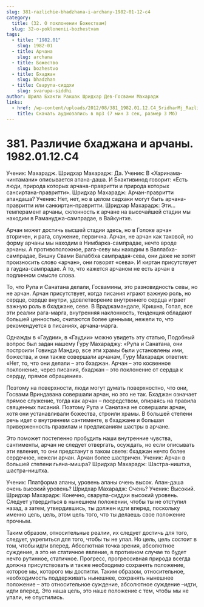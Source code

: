 ```yaml
---
slug: 381-razlichie-bhadzhana-i-archany-1982-01-12-c4
category:
  title: (32. О поклонении Божествам)
  slug: 32-o-poklonenii-bozhestvam
tags:
  - title: "1982.01"
    slug: 1982-01
  - title: Арчана
    slug: archana
  - title: Божество
    slug: bozhestvo
  - title: Бхаджан
    slug: bhadzhan
  - title: Сварупа-сиддхи
    slug: svarupa-siddhi
author: Шрила Бхакти Ракшак Шридхар Дев-Госвами Махарадж
links:
  - href: /wp-content/uploads/2012/08/381_1982.01.12.C4_SridharMj_Razlichie_bhadjana_i_archany.mp3
    title: Скачать аудиозапись в mp3 (7 мин 3 сек, размер 3 Мб)
---
```


# 381. Различие бхаджана и арчаны. 1982.01.12.C4

Ученик: Махарадж. Шридхар Махарадж: Да. Ученик: В «Харинама-чинтамани» описывается апана-даша. И Бхактивинод говорит: «Есть люди, природа которых арчана-правритти и природа которых сансиртана-правритти». Шридхар Махарадж: Арчан-правритти апандаша? Ученик: Нет, нет, но в целом садхаки могут быть арчана-правритти или санкиртан-правритти. Шридхар Махарадж: Эти… темперамент арчаны, склонность к арчане на высочайшей стадии мы находим в Рамануджа-сампрадае, в Вайкунтхе.

Арчан может достичь высшей стадии здесь, но в Голоке арчан вторичен, и рага, служение, первична. Арчан, не арчан как таковой, но форму арчаны мы находим в Нимбарка-сампрадае, нечто вроде арчаны. А противоположное, рага-севу мы находим в Валлабха-сампрадае, Вишну Свами Валаббха сампрадая-сева, они даже не хотят произносить слово «арчан», они говорят «сева». И киртан присутствует в гаудиа-сампрадае. А то, что кажется арчаном не есть арчан в подлинном смысле слова.

То, что Рупа и Санатана делали, Госвамины, это разновидность севы, но не арчан. Арчан присутствует, когда писания играют важную роль, но сердце, сердце внутри, удовлетворение внутреннего сердца играет важную роль в бхаджане, севе. В Враджамандале, Кришна, Гопал, все эти реалии рага-марга, внутренняя наклонность, тенденция обладают большей ценностью, считаются более ценными, нежели то, что рекомендуется в писаниях, арчана-марга.

Однажды в «Гаудии», в «Гаудии» можно увидеть эту статью, Подобный вопрос был задан нашему Гуру Махараджу: «Рупа и Санатана, они построили Говинда Мандир, все эти храмы были установлены ими, божества, и они также совершали арчанам, Гуру Махарадж ответил: «Нет, то, что они делали – это бхаджан. Арчан – это косвенное поклонение, через писания, бхаджан – это поклонение от сердца к сердцу, прямое обращение».

Поэтому на поверхности, люди могут думать поверхностно, что они, Госвами Вриндавана совершали арчан, но это не так. Бхаджан означает прямое служение, тогда как арчан – посредством, опираясь на правила священных писаний. Поэтому Рупа и Санатана не совершали арчан, хотя они устанавливали божества, строили храмы. В большей степени речь идет о внутреннем сантименте, в бхаджане и большая приверженность правилам и предписаниям шастры в арчане.

Это поможет постепенно пробудить наши внутренние чувства, сантименты, арчан не следует отвергать, осуждать, но если описывать эти явления, то они предстанут в таком свете: бхаджан нечто более сердечное, нежели арчан. Арчан более шастричен. Ученик: Арчан в большей степени гьяна-мишра? Шридхар Махарадж: Шастра-ништха, шастра-ништха.

Ученик: Платформа апаны, уровень апаны очень высок. Апан-даша очень высокий уровень? Шридхар Махарадж: Очень? Ученик: Высокий. Шридхар Махарадж: Конечно, сварупа-сиддхи высокий уровень. Следует утвердиться в нынешнем положении, чтобы ты не отступил назад, а затем, утвердившись, ты должен идти вперед, поскольку именно цель, цель, этом цель того, что ты делаешь свое положение прочным.

Таким образом, относительные реалии, их следует достичь для того, следует, укрепиться для того, чтобы ты не упал. Но цель, цель состоит в том, чтобы идти вперед. Абсолютная точка зрения, абсолютное суждение, а это не статичное явление, в противном случае то будет нечто рутинное, статичное. Прогресс, прогрессивная природа всегда должна присутствовать и также необходимо сохранять положение, которое мы, которого мы достигли. Таким образом, относительное, необходимость поддерживать нынешнее, сохранять нынешнее положение – это относительное суждение, абсолютное суждение –идти, идти вперед. Это наша цель, это наше положение с тем, чтобы мы не упали, не опустились.

